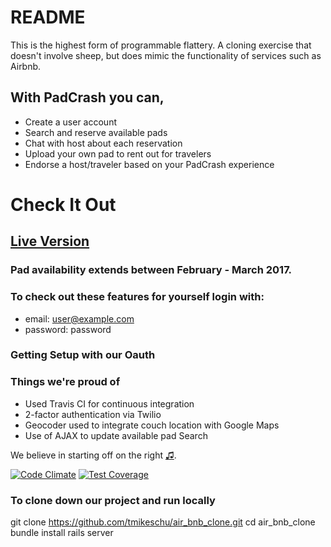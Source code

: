 # README

This is the highest form of programmable flattery. A cloning exercise that doesn't involve sheep, but does mimic the functionality of services such as Airbnb.

## With PadCrash you can, 
  * Create a user account
  * Search and reserve available pads
  * Chat with host about each reservation
  * Upload your own pad to rent out for travelers
  * Endorse a host/traveler based on your PadCrash experience

# Check It Out 
##  [Live Version](https://padcrash.herokuapp.com)

### Pad availability extends between February - March 2017.
### To check out these features for yourself login with:
  * email:    user@example.com
  * password: password

### Getting Setup with our Oauth


### Things we're proud of 
  * Used Travis CI for continuous integration
  * 2-factor authentication via Twilio
  * Geocoder used to integrate couch location with Google Maps
  * Use of AJAX to update available pad Search

We believe in starting off on the right [♫](https://gist.github.com/tmikeschu/4ccb96fbca3734d07a4e4a5e1c5e2ae5).

[![Code Climate](https://codeclimate.com/github/tmikeschu/air_bnb_clone/badges/gpa.svg)](https://codeclimate.com/github/tmikeschu/air_bnb_clone)
[![Test Coverage](https://codeclimate.com/github/tmikeschu/air_bnb_clone/badges/coverage.svg)](https://codeclimate.com/github/tmikeschu/air_bnb_clone/coverage)

### To clone down our project and run locally
  git clone https://github.com/tmikeschu/air_bnb_clone.git
  cd air_bnb_clone
  bundle install
  rails server
